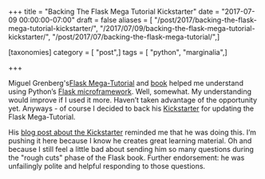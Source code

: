 +++
title = "Backing The Flask Mega Tutorial Kickstarter"
date = "2017-07-09 00:00:00-07:00"
draft = false
aliases = [ "/post/2017/backing-the-flask-mega-tutorial-kickstarter/", "/2017/07/09/backing-the-flask-mega-tutorial-kickstarter/", "/post/2017/07/backing-the-flask-mega-tutorial/",]

[taxonomies]
category = [ "post",]
tags = [ "python", "marginalia",]

+++

[Flask Mega-Tutorial]: https://blog.miguelgrinberg.com/post/the-flask-mega-tutorial-part-i-hello-world
[book]: https://flaskbook.com/
[Flask microframework]: http://flask.pocoo.org/
[Kickstarter]: https://www.kickstarter.com/projects/1124925856/the-new-and-improved-flask-mega-tutorial/

Miguel Grenberg's[Flask Mega-Tutorial][] and [book][] helped me understand using
Python’s [Flask microframework][]. Well, somewhat. My understanding would
improve if I used it more. Haven’t taken advantage of the opportunity yet.
Anyways - of course I decided to back his [Kickstarter][] for updating the Flask
Mega-Tutorial.

[blog post about the Kickstarter]: https://blog.miguelgrinberg.com/post/the-flask-mega-tutorial-kickstarter

His [blog post about the Kickstarter][] reminded me that he was doing this. I’m
pushing it here because I know he creates great learning material. Oh and
because I still feel a little bad about sending him so many questions during the
"rough cuts" phase of the Flask book. Further endorsement: he was unfailingly
polite and helpful responding to those questions.